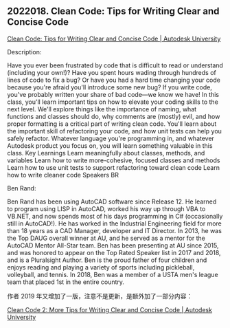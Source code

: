 ## 2022018. Clean Code: Tips for Writing Clear and Concise Code

[Clean Code: Tips for Writing Clear and Concise Code | Autodesk University](https://www.autodesk.com/autodesk-university/class/Clean-Code-Tips-Writing-Clear-and-Concise-Code-2018)

Description:

Have you ever been frustrated by code that is difficult to read or understand (including your own!)? Have you spent hours wading through hundreds of lines of code to fix a bug? Or have you had a hard time changing your code because you're afraid you'll introduce some new bug? If you write code, you've probably written your share of bad code—we know we have! In this class, you'll learn important tips on how to elevate your coding skills to the next level. We'll explore things like the importance of naming, what functions and classes should do, why comments are (mostly) evil, and how proper formatting is a critical part of writing clean code. You'll learn about the important skill of refactoring your code, and how unit tests can help you safely refactor. Whatever language you're programming in, and whatever Autodesk product you focus on, you will learn something valuable in this class.
Key Learnings
Learn meaningfully about classes, methods, and variables
Learn how to write more-cohesive, focused classes and methods
Learn how to use unit tests to support refactoring toward clean code
Learn how to write cleaner code
Speakers
BR


Ben Rand:

Ben Rand has been using AutoCAD software since Release 12. He learned to program using LISP in AutoCAD, worked his way up through VBA to VB.NET, and now spends most of his days programming in C# (occasionally still in AutoCAD!). He has worked in the Industrial Engineering field for more than 18 years as a CAD Manager, developer and IT Director. In 2013, he was the Top DAUG overall winner at AU, and he served as a mentor for the AutoCAD Mentor All-Star team. Ben has been presenting at AU since 2015, and was honored to appear on the Top Rated Speaker list in 2017 and 2018, and is a Pluralsight Author. Ben is the proud father of four children and enjoys reading and playing a variety of sports including pickleball, volleyball, and tennis. In 2018, Ben was a member of a USTA men's league team that placed 1st in the entire country.

作者 2019 年又增加了一版，注意不是更新，是额外加了一部分内容：

[Clean Code 2: More Tips for Writing Clear and Concise Code | Autodesk University](https://www.autodesk.com/autodesk-university/class/Clean-Code-2-More-Tips-Writing-Clear-and-Concise-Code-2019)


